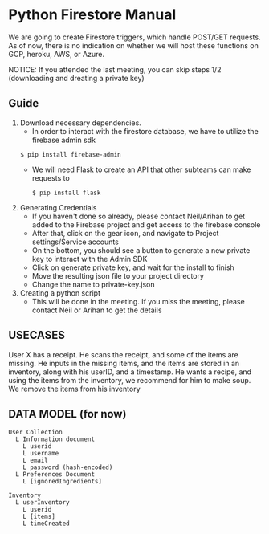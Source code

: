 # Python Firestore Manual

We are going to create Firestore triggers, which handle POST/GET requests. As of now, there is no indication on whether we will host these functions on GCP, heroku, AWS, or Azure.

NOTICE: If you attended the last meeting, you can skip steps 1/2 (downloading and dreating a private key)
## Guide
 1. Download necessary dependencies.
    - In order to interact with the firestore database, we have to utilize the firebase admin sdk
    ```console
    $ pip install firebase-admin
    ```
    - We will need Flask to create an API that other subteams can make requests to
        ```console
        $ pip install flask
        ```
2. Generating Credentials 
    - If you haven't done so already, please contact Neil/Arihan to get added to the Firebase project and get access to the firebase console
    - After that, click on the gear icon, and navigate to Project settings/Service accounts
    - On the bottom, you should see a button to generate a new private key to interact with the Admin SDK
    - Click on generate private key, and wait for the install to finish
    - Move the resulting json file to your project directory
    - Change the name to private-key.json
3. Creating a python script
    - This will be done in the meeting. If you miss the meeting, please contact Neil or Arihan to get the details




USECASES
-----------

User X has a receipt. He scans the receipt, and some of the items are missing. He inputs in the missing items, and the items are 
stored in an inventory, along with his userID, and a timestamp. He wants a recipe, and using the items from the inventory, we recommend for him to make soup. We remove the items from his inventory


DATA MODEL (for now)
----------
```
User Collection
  L Information document
    L userid
    L username
    L email
    L password (hash-encoded)
  L Preferences Document
    L [ignoredIngredients]

Inventory
  L userInventory
    L userid
    L [items]
    L timeCreated

```
